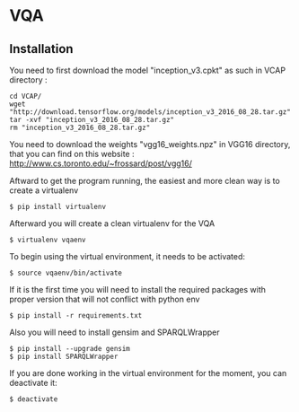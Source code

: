 # VQA


## Installation

You need to first download the model "inception_v3.cpkt" as such in VCAP directory :

```powerconsole
cd VCAP/
wget "http://download.tensorflow.org/models/inception_v3_2016_08_28.tar.gz"
tar -xvf "inception_v3_2016_08_28.tar.gz"
rm "inception_v3_2016_08_28.tar.gz"
```

You need to download the weights "vgg16_weights.npz" in VGG16 directory, that you can find on this website :
http://www.cs.toronto.edu/~frossard/post/vgg16/

Aftward to get the program running, the easiest and more clean way is to create a virtualenv

```
$ pip install virtualenv
```

Afterward you will create a clean virtualenv for the VQA

```
$ virtualenv vqaenv
```

To begin using the virtual environment, it needs to be activated:

```
$ source vqaenv/bin/activate
```

If it is the first time you will need to install the required packages with proper version that will not conflict with python env
```
$ pip install -r requirements.txt
```


Also you will need to install gensim and SPARQLWrapper
```
$ pip install --upgrade gensim
$ pip install SPARQLWrapper
```

If you are done working in the virtual environment for the moment, you can deactivate it:

```
$ deactivate
```
